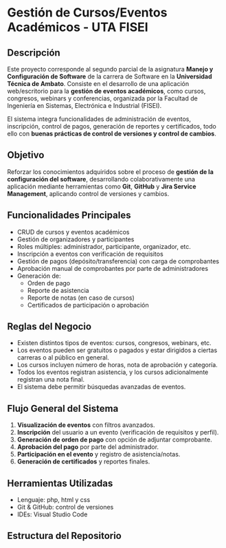 # Gestión de Cursos/Eventos Académicos - UTA FISEI

## Descripción

Este proyecto corresponde al segundo parcial de la asignatura **Manejo y Configuración de Software** de la carrera de Software en la **Universidad Técnica de Ambato**. Consiste en el desarrollo de una aplicación web/escritorio para la **gestión de eventos académicos**, como cursos, congresos, webinars y conferencias, organizada por la Facultad de Ingeniería en Sistemas, Electrónica e Industrial (FISEI).

El sistema integra funcionalidades de administración de eventos, inscripción, control de pagos, generación de reportes y certificados, todo ello con **buenas prácticas de control de versiones y control de cambios**.

## Objetivo

Reforzar los conocimientos adquiridos sobre el proceso de **gestión de la configuración del software**, desarrollando colaborativamente una aplicación mediante herramientas como **Git**, **GitHub** y **Jira Service Management**, aplicando control de versiones y cambios.

## Funcionalidades Principales

- CRUD de cursos y eventos académicos
- Gestión de organizadores y participantes
- Roles múltiples: administrador, participante, organizador, etc.
- Inscripción a eventos con verificación de requisitos
- Gestión de pagos (depósito/transferencia) con carga de comprobantes
- Aprobación manual de comprobantes por parte de administradores
- Generación de:
  - Orden de pago
  - Reporte de asistencia
  - Reporte de notas (en caso de cursos)
  - Certificados de participación o aprobación

## Reglas del Negocio

- Existen distintos tipos de eventos: cursos, congresos, webinars, etc.
- Los eventos pueden ser gratuitos o pagados y estar dirigidos a ciertas carreras o al público en general.
- Los cursos incluyen número de horas, nota de aprobación y categoría.
- Todos los eventos registran asistencia, y los cursos adicionalmente registran una nota final.
- El sistema debe permitir búsquedas avanzadas de eventos.

## Flujo General del Sistema

1. **Visualización de eventos** con filtros avanzados.
2. **Inscripción** del usuario a un evento (verificación de requisitos y perfil).
3. **Generación de orden de pago** con opción de adjuntar comprobante.
4. **Aprobación del pago** por parte del administrador.
5. **Participación en el evento** y registro de asistencia/notas.
6. **Generación de certificados** y reportes finales.

## Herramientas Utilizadas

- Lenguaje: php, html y css
- Git & GitHub: control de versiones
- IDEs: Visual Studio Code
## Estructura del Repositorio

